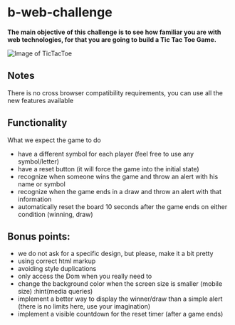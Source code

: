 # b-web-challenge

**The main objective of this challenge is to see how familiar you are with web technologies,
for that you are going to build a Tic Tac Toe Game.**

![Image of TicTacToe](https://img.poki.com/cdn-cgi/image/quality=78,width=314,height=314,fit=cover,g=0.5x0.5,f=auto/85535e05d1f130b16751c8308cfbb19b.png)

## Notes
There is no cross browser compatibility requirements, you can use all the new features available

## Functionality
What we expect the game to do
* have a different symbol for each player (feel free to use any symbol/letter)
* have a reset button (it will force the game into the initial state)
* recognize when someone wins the game and throw an alert with his name or symbol
* recognize when the game ends in a draw and throw an alert with that information
* automatically reset the board 10 seconds after the game ends on either condition (winning, draw)

## Bonus points:
* we do not ask for a specific design, but please, make it a bit pretty
* using correct html markup
* avoiding style duplications
* only access the Dom when you really need to
* change the background color when the screen size is smaller (mobile size) :hint(media queries)
* implement a better way to display the winner/draw than a simple alert (there is no limits here, use your imagination)
* implement a visible countdown for the reset timer (after a game ends)
